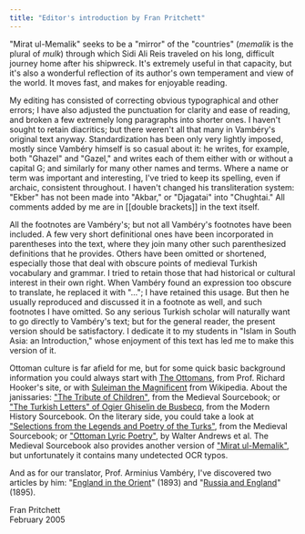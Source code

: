 ```yaml
---
title: "Editor's introduction by Fran Pritchett"
---
```


"Mirat ul-Memalik" seeks to be a "mirror" of the "countries" (_memalik_ is the
plural of _mulk_) through which Sidi Ali Reis traveled on his long, difficult
journey home after his shipwreck. It's extremely useful in that capacity, but
it's also a wonderful reflection of its author's own temperament and view of the
world. It moves fast, and makes for enjoyable reading.

My editing has consisted of correcting obvious typographical and other errors; I
have also adjusted the punctuation for clarity and ease of reading, and broken a
few extremely long paragraphs into shorter ones. I haven't sought to retain
diacritics; but there weren't all that many in Vambéry's original text anyway.
Standardization has been only very lightly imposed, mostly since Vambéry himself
is so casual about it: he writes, for example, both "Ghazel" and "Gazel," and
writes each of them either with or without a capital G; and similarly for many
other names and terms. Where a name or term was important and interesting, I've
tried to keep its spelling, even if archaic, consistent throughout. I haven't
changed his transliteration system: "Ekber" has not been made into "Akbar," or
"Djagatai" into "Chughtai." All comments added by me are in \[\[double
brackets\]\] in the text itself.

All the footnotes are Vambéry's; but not all Vambéry's footnotes have been
included. A few very short definitional ones have been incorporated in
parentheses into the text, where they join many other such parenthesized
definitions that he provides. Others have been omitted or shortened, especially
those that deal with obscure points of medieval Turkish vocabulary and grammar.
I tried to retain those that had historical or cultural interest in their own
right. When Vambéry found an expression too obscure to translate, he replaced it
with "..."; I have retained this usage. But then he usually reproduced and
discussed it in a footnote as well, and such footnotes I have omitted. So any
serious Turkish scholar will naturally want to go directly to Vambéry's text;
but for the general reader, the present version should be satisfactory. I
dedicate it to my students in "Islam in South Asia: an Introduction," whose
enjoyment of this text has led me to make this version of it.

Ottoman culture is far afield for me, but for some quick basic background
information you could always start with
[The Ottomans](http://www.wsu.edu:8080/~dee/OTTOMAN/OTTOMAN1.HTM), from Prof.
Richard Hooker's site, or with
[Suleiman the Magnificent](http://en.wikipedia.org/wiki/Suleiman_the_Magnificent)
from Wikipedia. About the janissaries:
["The Tribute of Children"](http://www.fordham.edu/halsall/islam/1493janissaries.html),
from the Medieval Sourcebook; or
["The Turkish Letters" of Ogier Ghiselin de Busbecq](http://www.fordham.edu/halsall/mod/1555busbecq.html),
from the Modern History Sourcebook. On the literary side, you could take a look
at
["Selections from the Legends and Poetry of the Turks"](http://www.fordham.edu/halsall/source/turkishpoetry1.html),
from the Medieval Sourcebook; or
["Ottoman Lyric Poetry"](http://www.cs.rpi.edu/~sibel/poetry/books/ottoman/index.html),
by Walter Andrews et al. The Medieval Sourcebook also provides another version
of ["Mirat ul-Memalik"](http://www.fordham.edu/halsall/source/16CSidi1.html),
but unfortunately it contains many undetected OCR typos.

And as for our translator, Prof. Arminius Vambéry, I've discovered two articles
by him:
"[England in the Orient](http://cdl.library.cornell.edu/cgi-bin/moa/moa-cgi?notisid=ABQ7578-0156-46)"
(1893) and
"[Russia and England](http://cdl.library.cornell.edu/cgi-bin/moa/moa-cgi?notisid=ABQ7578-0160-62)"
(1895).

Fran Pritchett\
February 2005
